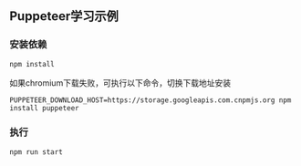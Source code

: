 ## Puppeteer学习示例

### 安装依赖

```bash
npm install
```

如果chromium下载失败，可执行以下命令，切换下载地址安装

```
PUPPETEER_DOWNLOAD_HOST=https://storage.googleapis.com.cnpmjs.org npm install puppeteer
```

### 执行

```js
npm run start
```